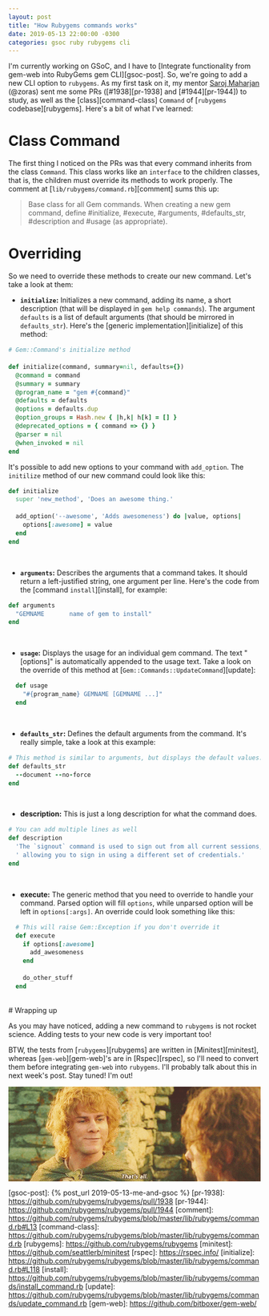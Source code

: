 ```yaml
---
layout: post
title: "How Rubygems commands works"
date: 2019-05-13 22:00:00 -0300
categories: gsoc ruby rubygems cli
---
```


I'm currently working on GSoC, and I have to [Integrate functionality from gem-web into RubyGems gem CLI][gsoc-post]. So, we're going to add a new CLI option to `rubygems`. As my first task on it, my mentor [Saroj Maharjan][zoras-gh] (@zoras) sent me some PRs ([#1938][pr-1938] and [#1944][pr-1944]) to study, as well as the [class][command-class] `Command` of [`rubygems` codebase][rubygems]. Here's a bit of what I've learned:


# Class Command
The first thing I noticed on the PRs was that every command inherits from the class `Command`. This class works like an `interface` to the children classes, that is, the children must override its methods to work properly. The comment at [`lib/rubygems/command.rb`][comment] sums this up:

> Base class for all Gem commands.  When creating a new gem command, define #initialize, #execute, #arguments, #defaults_str, #description and #usage (as appropriate). 

# Overriding

So we need to override these methods to create our new command. Let's take a look at them:

* **`initialize`:** Initializes a new command, adding its name, a short description (that will be displayed in `gem help commands`). The argument `defaults` is a list of default arguments (that should be mirrored in `defaults_str`). Here's the [generic implementation][initialize] of this method:

```ruby
# Gem::Command's initialize method

def initialize(command, summary=nil, defaults={})
  @command = command
  @summary = summary
  @program_name = "gem #{command}"
  @defaults = defaults
  @options = defaults.dup
  @option_groups = Hash.new { |h,k| h[k] = [] }
  @deprecated_options = { command => {} }
  @parser = nil
  @when_invoked = nil
end
```

It's possible to add new options to your command with `add_option`. The `initilize` method of our new command could look like this:

```ruby
def initialize
  super 'new_method', 'Does an awesome thing.'

  add_option('--awesome', 'Adds awesomeness') do |value, options|
    options[:awesome] = value
  end
end
```
<br>

* **`arguments`:** Describes the arguments that a command takes. It should return a left-justified string, one argument per line. Here's the code from the [command `install`][install], for example:

```ruby
def arguments
  "GEMNAME       name of gem to install"
end
```
<br>

* **`usage`:** Displays the usage for an individual gem command. The text "[options]" is automatically appended to the usage text. Take a look on the override of this method at [`Gem::Commands::UpdateCommand`][update]:

```ruby
  def usage
    "#{program_name} GEMNAME [GEMNAME ...]"
  end
```
<br>

<!-- #### defaults_str -->
* **`defaults_str`:** Defines the default arguments from the command. It's really simple, take a look at this example:

```ruby
# This method is similar to arguments, but displays the default values.
def defaults_str
  --document --no-force
end
```
<br>

* **description:** This is just a long description for what the command does.

```ruby
# You can add multiple lines as well
def description
  'The `signout` command is used to sign out from all current sessions,'\
  ' allowing you to sign in using a different set of credentials.'
end
```
<br>

* **execute:** The generic method that you need to override to handle your command. Parsed option will fill `options`, while unparsed option will be left in `options[:args]`. An override could look something like this:

```ruby
  # This will raise Gem::Exception if you don't override it
  def execute
    if options[:awesome]
      add_awesomeness
    end

    do_other_stuff
  end
```
<br>
# Wrapping up

As you may have noticed, adding a new command to `rubygems` is not rocket science. Adding tests to your new code is very important too!

BTW, the tests from [`rubygems`][rubygems] are written in [Minitest][minitest], whereas [`gem-web`][gem-web]'s are in [Rspec][rspec], so I'll need to convert them before integrating `gem-web` into `rubygems`. I'll probably talk about this in next week's post. Stay tuned! I'm out!

<img style="display: block; margin: 0 auto;" src="/assets/img/thats-all.gif">


[zoras-gh]: http://github.com/zoras
[gsoc-post]: {% post_url 2019-05-13-me-and-gsoc %}
[pr-1938]: https://github.com/rubygems/rubygems/pull/1938
[pr-1944]: https://github.com/rubygems/rubygems/pull/1944
[comment]: https://github.com/rubygems/rubygems/blob/master/lib/rubygems/command.rb#L13
[command-class]: https://github.com/rubygems/rubygems/blob/master/lib/rubygems/command.rb
[rubygems]: https://github.com/rubygems/rubygems
[minitest]: https://github.com/seattlerb/minitest
[rspec]: https://rspec.info/
[initialize]: https://github.com/rubygems/rubygems/blob/master/lib/rubygems/command.rb#L118
[install]: https://github.com/rubygems/rubygems/blob/master/lib/rubygems/commands/install_command.rb
[update]: https://github.com/rubygems/rubygems/blob/master/lib/rubygems/commands/update_command.rb
[gem-web]: https://github.com/bitboxer/gem-web/
